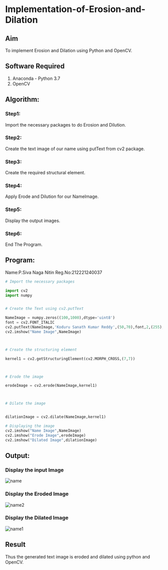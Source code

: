 # Implementation-of-Erosion-and-Dilation
## Aim
To implement Erosion and Dilation using Python and OpenCV.
## Software Required
1. Anaconda - Python 3.7
2. OpenCV
## Algorithm:
### Step1:
Import the necessary packages to do Erosion and Dilution.


### Step2:
Create the text image of our name using putText from cv2 package.

### Step3:

Create the required structural element.

### Step4:
Apply Erode and Dilution for our NameImage.



### Step5:
Display the output images.



### Step6:
End The Program.





 
## Program:
Name:P.Siva Naga Nitin
Reg.No:212221240037
``` Python
# Import the necessary packages

import cv2
import numpy


# Create the Text using cv2.putText

NameImage = numpy.zeros((100,1000),dtype='uint8')
font = cv2.FONT_ITALIC
cv2.putText(NameImage,'Koduru Sanath Kumar Reddy',(50,70),font,2,(255),5,cv2.LINE_4)
cv2.imshow("Name Image",NameImage)



# Create the structuring element

kernel1 = cv2.getStructuringElement(cv2.MORPH_CROSS,(7,7))



# Erode the image

erodeImage = cv2.erode(NameImage,kernel1)



# Dilate the image


dilationImage = cv2.dilate(NameImage,kernel1)

# Displaying the image
cv2.imshow("Name Image",NameImage)
cv2.imshow("Erode Image",erodeImage)
cv2.imshow("Dilated Image",dilationImage)

```
## Output:

### Display the input Image
![name](https://user-images.githubusercontent.com/94154780/169644451-85f3a695-0275-447d-9087-b38956f7701c.png)


### Display the Eroded Image
![name2](https://user-images.githubusercontent.com/94154780/169644578-b36863a8-871c-481d-878f-af5c438d167c.png)

### Display the Dilated Image
![name1](https://user-images.githubusercontent.com/94154780/169644592-4e8edde9-e589-4ff1-bd04-2427c9df2b59.png)


## Result
Thus the generated text image is eroded and dilated using python and OpenCV.
